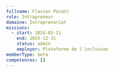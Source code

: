 ```yaml
---
fullname: Flavien Parant
role: Intrapreneur
domaine: Intraprenariat
missions:
  - start: 2024-03-11
    end: 2025-12-31
    status: admin
    employer: Plateforme de l'inclusion
memberType: beta
competences: []
---
```


